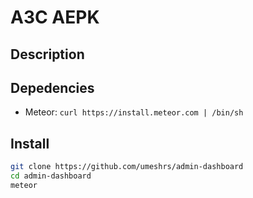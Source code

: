 # A3C AEPK

## Description

## Depedencies

- Meteor:
``curl https://install.meteor.com | /bin/sh``

## Install

```bash
git clone https://github.com/umeshrs/admin-dashboard
cd admin-dashboard
meteor
```
